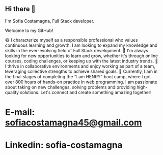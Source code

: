 ## Hi there 👋

I'm Sofia Costamagna, Full Stack developer.

Welcome to my GitHub!

😄 I characterize myself as a responsible professional who values continuous learning and growth. I am looking to expand my knowledge and skills in the ever-evolving field of Full Stack development.
🌱 I'm always looking for new opportunities to learn and grow, whether it's through online courses, coding challenges, or keeping up with the latest industry trends.
👯 I thrive in collaborative environments and enjoy working as part of a team, leveraging collective strengths to achieve shared goals.
🌱 Currently, I am in the final stages of completing the "I am HENRY" boot camp, where I got over 800 hours of hands-on practice in web programming.
I am passionate about taking on new challenges, solving problems and providing high-quality solutions. Let's connect and create something amazing together!

  # E-mail: sofiacostamagna45@gmail.com
  
  # Linkedin: sofia-costamagna
